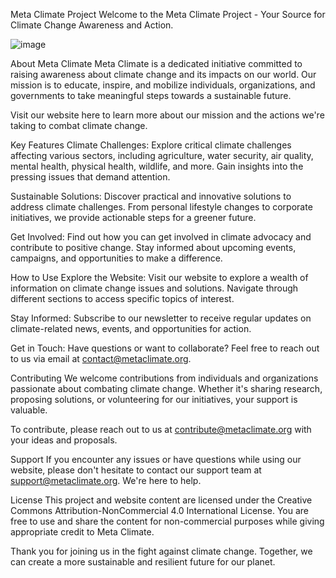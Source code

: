 Meta Climate Project
Welcome to the Meta Climate Project - Your Source for Climate Change Awareness and Action.

![image](https://github.com/Mohammed20037/META_CLIMATE_website_project/assets/113844625/036c89a5-9f32-4267-9224-1ae672329315)


About Meta Climate
Meta Climate is a dedicated initiative committed to raising awareness about climate change and its impacts on our world. Our mission is to educate, inspire, and mobilize individuals, organizations, and governments to take meaningful steps towards a sustainable future.

Visit our website here to learn more about our mission and the actions we're taking to combat climate change.

Key Features
Climate Challenges: Explore critical climate challenges affecting various sectors, including agriculture, water security, air quality, mental health, physical health, wildlife, and more. Gain insights into the pressing issues that demand attention.

Sustainable Solutions: Discover practical and innovative solutions to address climate challenges. From personal lifestyle changes to corporate initiatives, we provide actionable steps for a greener future.

Get Involved: Find out how you can get involved in climate advocacy and contribute to positive change. Stay informed about upcoming events, campaigns, and opportunities to make a difference.

How to Use
Explore the Website: Visit our website to explore a wealth of information on climate change issues and solutions. Navigate through different sections to access specific topics of interest.

Stay Informed: Subscribe to our newsletter to receive regular updates on climate-related news, events, and opportunities for action.

Get in Touch: Have questions or want to collaborate? Feel free to reach out to us via email at contact@metaclimate.org.

Contributing
We welcome contributions from individuals and organizations passionate about combating climate change. Whether it's sharing research, proposing solutions, or volunteering for our initiatives, your support is valuable.

To contribute, please reach out to us at contribute@metaclimate.org with your ideas and proposals.

Support
If you encounter any issues or have questions while using our website, please don't hesitate to contact our support team at support@metaclimate.org. We're here to help.

License
This project and website content are licensed under the Creative Commons Attribution-NonCommercial 4.0 International License. You are free to use and share the content for non-commercial purposes while giving appropriate credit to Meta Climate.

Thank you for joining us in the fight against climate change. Together, we can create a more sustainable and resilient future for our planet.

